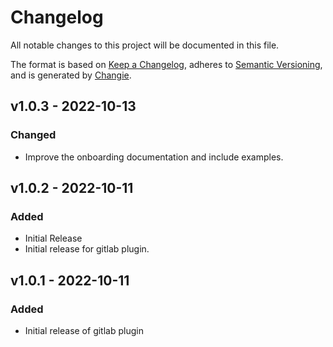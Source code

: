 # Changelog

All notable changes to this project will be documented in this file.

The format is based on [Keep a Changelog](https://keepachangelog.com/en/1.0.0/),
adheres to [Semantic Versioning](https://semver.org/spec/v2.0.0.html),
and is generated by [Changie](https://github.com/miniscruff/changie).

## v1.0.3 - 2022-10-13

### Changed

- Improve the onboarding documentation and include examples.

## v1.0.2 - 2022-10-11

### Added

- Initial Release
- Initial release for gitlab plugin.

## v1.0.1 - 2022-10-11

### Added

- Initial release of gitlab plugin
